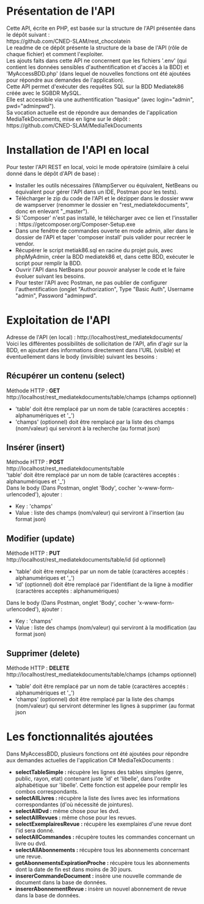 <h1>Présentation de l'API</h1>
Cette API, écrite en PHP, est basée sur la structure de l'API présentée dans le dépôt suivant :<br>
https://github.com/CNED-SLAM/rest_chocolatein<br>
Le readme de ce dépôt présente la structure de la base de l'API (rôle de chaque fichier) et comment l'exploiter.<br>
Les ajouts faits dans cette API ne concernent que les fichiers '.env' (qui contient les données sensibles d'authentification et d'accès à la BDD) et 'MyAccessBDD.php' (dans lequel de nouvelles fonctions ont été ajoutées pour répondre aux demandes de l'application).<br>
Cette API permet d'exécuter des requêtes SQL sur la BDD Mediatek86 créée avec le SGBDR MySQL.<br>
Elle est accessible via une authentification "basique" (avec login="admin", pwd="adminpwd").<br>
Sa vocation actuelle est de répondre aux demandes de l'application MediaTekDocuments, mise en ligne sur le dépôt :<br>
https://github.com/CNED-SLAM/MediaTekDocuments

<h1>Installation de l'API en local</h1>
Pour tester l'API REST en local, voici le mode opératoire (similaire à celui donné dans le dépôt d'API de base) :
<ul>
   <li>Installer les outils nécessaires (WampServer ou équivalent, NetBeans ou équivalent pour gérer l'API dans un IDE, Postman pour les tests).</li>
   <li>Télécharger le zip du code de l'API et le dézipper dans le dossier www de wampserver (renommer le dossier en "rest_mediatekdocuments", donc en enlevant "_master").</li>
   <li>Si 'Composer' n'est pas installé, le télécharger avec ce lien et l'insstaller : https://getcomposer.org/Composer-Setup.exe </li>
   <li>Dans une fenêtre de commandes ouverte en mode admin, aller dans le dossier de l'API et taper 'composer install' puis valider pour recréer le vendor.</li>
   <li>Récupérer le script metiak86.sql en racine du projet puis, avec phpMyAdmin, créer la BDD mediatek86 et, dans cette BDD, exécuter le script pour remplir la BDD.</li>
   <li>Ouvrir l'API dans NetBeans pour pouvoir analyser le code et le faire évoluer suivant les besoins.</li>
   <li>Pour tester l'API avec Postman, ne pas oublier de configurer l'authentification (onglet "Authorization", Type "Basic Auth", Username "admin", Password "adminpwd".</li>
</ul>
<h1>Exploitation de l'API</h1>
Adresse de l'API (en local) : http://localhost/rest_mediatekdocuments/ <br>
Voici les différentes possibilités de sollicitation de l'API, afin d'agir sur la BDD, en ajoutant des informations directement dans l'URL (visible) et éventuellement dans le body (invisible) suivant les besoins : 
<h2>Récupérer un contenu (select)</h2>
Méthode HTTP : <strong>GET</strong><br>
http://localhost/rest_mediatekdocuments/table/champs (champs optionnel)
<ul>
   <li>'table' doit être remplacé par un nom de table (caractères acceptés : alphanumériques et '_')</li>
   <li>'champs' (optionnel) doit être remplacé par la liste des champs (nom/valeur) qui serviront à la recherche (au format json)</li>
</ul>

<h2>Insérer (insert)</h2>
Méthode HTTP : <strong>POST</strong><br>
http://localhost/rest_mediatekdocuments/table <br>
'table' doit être remplacé par un nom de table (caractères acceptés : alphanumériques et '_')<br>
Dans le body (Dans Postman, onglet 'Body', cocher 'x-www-form-urlencoded'), ajouter :<br>
<ul>
   <li>Key : 'champs'</li>
   <li>Value : liste des champs (nom/valeur) qui serviront à l'insertion (au format json)</li>
</ul>

<h2>Modifier (update)</h2>
Méthode HTTP : <strong>PUT</strong><br>
http://localhost/rest_mediatekdocuments/table/id (id optionnel)<br>
<ul>
   <li>'table' doit être remplacé par un nom de table (caractères acceptés : alphanumériques et '_')</li>
   <li>'id' (optionnel) doit être remplacé par l'identifiant de la ligne à modifier (caractères acceptés : alphanumériques)</li>
</ul>
Dans le body (Dans Postman, onglet 'Body', cocher 'x-www-form-urlencoded'), ajouter :<br>
<ul>
   <li>Key : 'champs'</li>
   <li>Value : liste des champs (nom/valeur) qui serviront à la modification (au format json)</li>
</ul>

<h2>Supprimer (delete)</h2>
Méthode HTTP : <strong>DELETE</strong><br>
http://localhost/rest_mediatekdocuments/table/champs (champs optionnel)<br>
<ul>
   <li>'table' doit être remplacé par un nom de table (caractères acceptés : alphanumériques et '_')</li>
   <li> 'champs' (optionnel) doit être remplacé par la liste des champs (nom/valeur) qui serviront déterminer les lignes à supprimer (au format json</li>
</ul>

<h1>Les fonctionnalités ajoutées</h1>
Dans MyAccessBDD, plusieurs fonctions ont été ajoutées pour répondre aux demandes actuelles de l'application C# MediaTekDocuments :<br>
<ul>
   <li><strong>selectTableSimple : </strong>récupère les lignes des tables simples (genre, public, rayon, etat) contenant juste 'id' et 'libelle', dans l'ordre alphabétique sur 'libelle'. Cette fonction est appelée pour  remplir les combos correspondants.</li>
   <li><strong>selectAllLivres : </strong>récupère la liste des livres avec les informations correspondantes (d'où nécessité de jointures).</li>
   <li><strong>selectAllDvd : </strong>même chose pour les dvd.</li>
   <li><strong>selectAllRevues : </strong>même chose pour les revues.</li>
   <li><strong>selectExemplairesRevue : </strong>récupère les exemplaires d'une revue dont l'id sera donné.</li>
   <li><strong> selectAllCommandes : </strong> récupère toutes les commandes concernant un livre ou dvd.</li>
   <li><strong> selectAllAbonnements : </strong> récupère tous les abonnements concernant une revue.</li>
   <li><strong> getAbonnementsExpirationProche : </strong> récupère tous les abonnements dont la date de fin est dans moins de 30 jours.</li>
   <li><strong> insererCommandeDocument : </strong> insère une nouvelle commande de document dans la base de données.</li>
   <li><strong> insererAbonnementRevue : </strong> insère un nouvel abonnement de revue dans la base de données.</li>
</ul>
